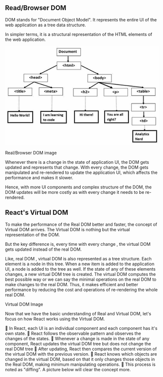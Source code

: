 ## Read/Browser DOM

DOM stands for "Document Object Model". It represents the entire UI of the web application as a tree data structure.

In simpler terms, it is a structural representation of the HTML elements of the web application.

![DOM](/img/dom.jpeg "DOM")

Real/Browser DOM image

Whenever there is a change in the state of application UI, the DOM gets updated and represents that change. With every change, the DOM gets manipulated and re-rendered to update the application UI, which affects the performance and makes it slower.

Hence, with more UI components and complex structure of the DOM, the DOM updates will be more costly as with every change it needs to be re-rendered.

## React's Virtual DOM

To make the performance of the Real DOM better and faster, the concept of Virtual DOM arrives. The Virtual DOM is nothing but the virtual representation of the DOM.

But the key difference is, every time with every change , the virtual DOM gets updated instead of the real DOM.

Like, real DOM , virtual DOM is also represented as a tree structure. Each element is a node in this tree. When a new item is added to the application UI, a node is added to the tree as well. If the state of any of these elements changes, a new virtual DOM tree is created. The virtual DOM computes the best possible way or we can say the minimal operations on the real DOM to make changes to the real DOM. Thus, it makes efficient and better performance by reducing the cost and operations of re-rendering the whole real DOM.

Virtual DOM Image

Now that we have the basic understanding of Real and Virtual DOM, let's focus on how React works using the Virtual DOM.

🔸 In React, each UI is an individual component and each component has it's own state.
🔸 React follows the observable pattern and observes the changes of the states.
🔸 Whenever a change is made in the state of any component, React updates the virtual DOM tree but does not change the real DOM tree
🔸 After updating, React then compares the current version of the virtual DOM with the previous version.
🔸 React knows which objects are changed in the virtual DOM, based on that it only changes those objects in the Real DOM, making minimum manipulating operations.
🔸 This process is noted as "diffing". A picture below will clear the concept more.